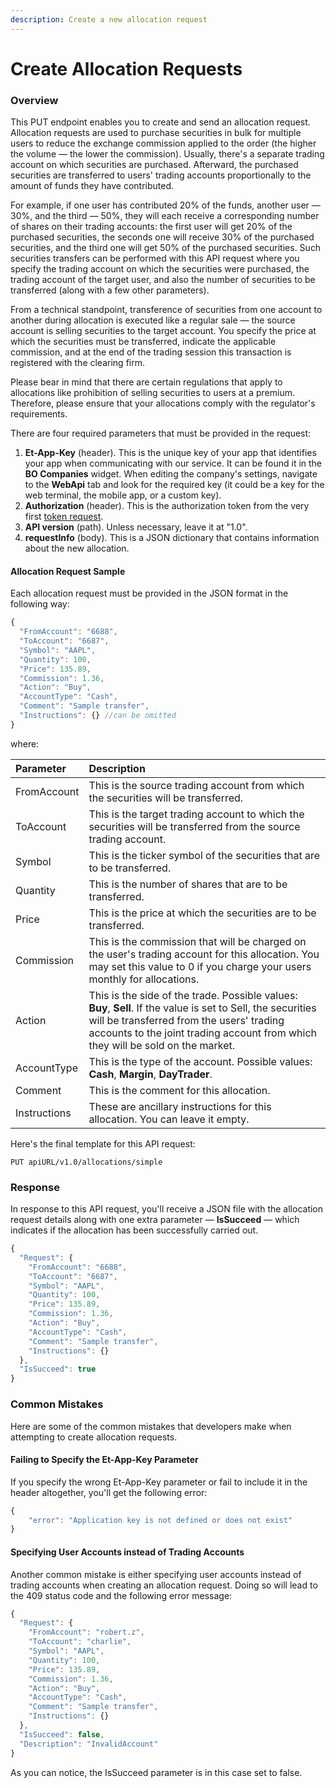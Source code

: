 ```yaml
---
description: Create a new allocation request
---
```


# Create Allocation Requests

### Overview

This PUT endpoint enables you to create and send an allocation request. Allocation requests are used to purchase securities in bulk for multiple users to reduce the exchange commission applied to the order \(the higher the volume — the lower the commission\). Usually, there's a separate trading account on which securities are purchased. Afterward, the purchased securities are transferred to users' trading accounts proportionally to the amount of funds they have contributed.

For example, if one user has contributed 20% of the funds, another user — 30%, and the third — 50%, they will each receive a corresponding number of shares on their trading accounts: the first user will get 20% of the purchased securities, the seconds one will receive 30% of the purchased securities, and the third one will get 50% of the purchased securities. Such securities transfers can be performed with this API request where you specify the trading account on which the securities were purchased, the trading account of the target user, and also the number of securities to be transferred \(along with a few other parameters\).

From a technical standpoint, transference of securities from one account to another during allocation is executed like a regular sale — the source account is selling securities to the target account. You specify the price at which the securities must be transferred, indicate the applicable commission, and at the end of the trading session this transaction is registered with the clearing firm.

Please bear in mind that there are certain regulations that apply to allocations like prohibition of selling securities to users  at a premium. Therefore, please ensure that your allocations comply with the regulator's requirements.

There are four required parameters that must be provided in the request:

1. **Et-App-Key** \(header\). This is the unique key of your app that identifies your app when communicating with our service. It can be found it in the **BO Companies** widget. When editing the company's settings, navigate to the **WebApi** tab and look for the required key \(it could be a key for the web terminal, the mobile app, or a custom key\).
2. **Authorization** \(header\). This is the authorization token from the very first [token request]().
3. **API version** \(path\). Unless necessary, leave it at "1.0".
4. **requestInfo** \(body\). This is a JSON dictionary that contains information about the new allocation.

#### Allocation Request Sample

Each allocation request must be provided in the JSON format in the following way:

```javascript
{
  "FromAccount": "6688",
  "ToAccount": "6687",
  "Symbol": "AAPL",
  "Quantity": 100,
  "Price": 135.89,
  "Commission": 1.36,
  "Action": "Buy",
  "AccountType": "Cash",
  "Comment": "Sample transfer",
  "Instructions": {} //can be omitted
}
```

where:

| Parameter | Description |
| :--- | :--- |
| FromAccount | This is the source trading account from which the securities will be transferred. |
| ToAccount | This is the target trading account to which the securities will be transferred from the source trading account. |
| Symbol | This is the ticker symbol of the securities that are to be transferred. |
| Quantity | This is the number of shares that are to be transferred. |
| Price | This is the price at which the securities are to be transferred. |
| Commission | This is the commission that will be charged on the user's trading account for this allocation. You may set this value to 0 if you charge your users monthly for allocations. |
| Action | This is the side of the trade. Possible values: **Buy**, **Sell**. If the value is set to Sell, the securities will be transferred from the users' trading accounts to the joint trading account from which they will be sold on the market. |
| AccountType | This is the type of the account. Possible values: **Cash**, **Margin**, **DayTrader**. |
| Comment | This is the comment for this allocation.  |
| Instructions | These are ancillary instructions for this allocation. You can leave it empty. |

Here's the final template for this API request:

```text
PUT apiURL/v1.0/allocations/simple
```

### Response

In response to this API request, you'll receive a JSON file with the allocation request details along with one extra parameter — **IsSucceed** — which indicates if the allocation has been successfully carried out.

```javascript
{
  "Request": {
    "FromAccount": "6688",
    "ToAccount": "6687",
    "Symbol": "AAPL",
    "Quantity": 100,
    "Price": 135.89,
    "Commission": 1.36,
    "Action": "Buy",
    "AccountType": "Cash",
    "Comment": "Sample transfer",
    "Instructions": {}
  },
  "IsSucceed": true
}
```

### Common Mistakes

Here are some of the common mistakes that developers make when attempting to create allocation requests.

#### Failing to Specify the Et-App-Key Parameter

If you specify the wrong Et-App-Key parameter or fail to include it in the header altogether, you'll get the following error:

```javascript
{
    "error": "Application key is not defined or does not exist"
}
```

#### Specifying User Accounts instead of Trading Accounts

Another common mistake is either specifying user accounts instead of trading accounts when creating an allocation request. Doing so will lead to the 409 status code and the following error message:

```javascript
{
  "Request": {
    "FromAccount": "robert.z",
    "ToAccount": "charlie",
    "Symbol": "AAPL",
    "Quantity": 100,
    "Price": 135.89,
    "Commission": 1.36,
    "Action": "Buy",
    "AccountType": "Cash",
    "Comment": "Sample transfer",
    "Instructions": {}
  },
  "IsSucceed": false,
  "Description": "InvalidAccount"
}
```

As you can notice, the IsSucceed parameter is in this case set to false.

